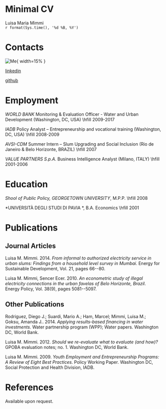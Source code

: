 # Minimal CV
Luisa Maria Mimmi  
`r format(Sys.time(), '%d %B, %Y')`  

# Contacts
![Me](C:/Users/wb353524/Documents/0_R/cv/Rb77U9hN_400x400.jpg){ width=15% }

[linkedin](https://www.linkedin.com/in/luisa-m-mimmi/) 

[github](https://github.com/Lulander)

# Employment

*WORLD BANK*
Monitoring & Evaluation Officer - Water and Urban Development (Washington, DC, USA) \hfill 2009-2017

*IADB*
Policy Analyst – Entrepreneurship and vocational training (Washington, DC, USA) \hfill 2008-2009

*AVSI-CDM*
Summer Intern – Slum Upgrading and Social Inclusion (Rio de Janeiro & Belo Horizonte, BRAZIL) \hfill 2007

*VALUE PARTNERS S.p.A.*
Business Intelligence Analyst (Milano, ITALY) \hfill 2001-2006

# Education

*Shool of Public Policy, GEORGETOWN UNIVERSITY*, M.P.P. \hfill 2008

*UNIVERSITÀ DEGLI STUDI DI PAVIA *, B.A. Economics \hfill 2001

# Publications


## Journal Articles

Luisa M. Mimmi. 2014. *From informal to authorized electricity service in urban slums: Findings from a household level survey in Mumbai*. Energy for Sustainable Development, Vol. 21, pages 66--80.

Luisa M. Mimmi, Sencer Ecer. 2010. *An econometric study of illegal electricity connections in the urban favelas of Belo Horizonte, Brazil*. Energy Policy, Vol. 38(9), pages 5081--5097.



## Other Publications

Rodriguez, Diego J.; Suardi, Mario A.; Ham, Marcel; Mimmi, Luisa M.; Goksu, Amanda J.. 2014. *Applying results-based financing in water investments*. Water partnership program (WPP); Water papers. Washington DC, World Bank.

Luisa M. Mimmi. 2012. *Should we re-evaluate what to evaluate (and how)?* GPOBA evaluation notes; no. 1. Washington DC, World Bank.

Luisa M. Mimmi. 2009. *Youth Employment and Entrepreneurship Programs: A Review of Eight Best Practices*. Policy Working Paper. Washington DC, Social Protection and Health Division, IADB.

# References

Available upon request.
